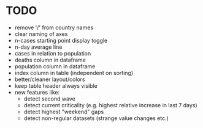 # TODO

- remove '/' from country names
- clear naming of axes
- n-cases starting point display toggle
- n-day average line
- cases in relation to population
- deaths column in dataframe
- population column in dataframe
- index column in table (independent on sorting)
- better/cleaner layout/colors
- keep table header always visible
- new features like:
    - detect second wave
    - detect current criticality (e.g. highest relative increase in last 7 days)
    - detect highest "weekend" gaps
    - detect non-regular datasets (strange value changes etc.)
